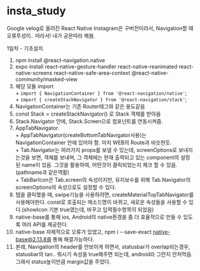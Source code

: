 # insta_study
Google velog로 올려진 React Native Instagram은 구버전이라서, Navigation할 때 오류투성이.. 따라서! 내가 공문따라 해봄.  

1일차 - 기초설치  
  1. npm install @react-navigation.native  
  2. expo install react-native-gesture-handler react-native-reanimated  react-native-screens react-native-safe-area-context @react-native-community/masked-view  
  3. 해당 모듈 import  
    + ```import { NavigationContainer } from '@react-navigation/native'```;  
    + ```import { createStackNavigator } from '@react-navigation/stack'```;  
  4. NavigationContainer는 기존 Router태그와 같은 용도같음
  5. const Stack = createStackNavigator() 로 Stack 객체를 받아옴
  6. Stack.Navigator 안에, Stack.Screen으로 컴포넌트를 연동시켜줌.
  7. AppTabNavigator.  
    + AppTabNavigator(createBottomTabNavigator사용)는 NavigationContainer 안에 있어야 함. 마치 WEB의 Route과 비슷한듯.  
    + Tab.Navigator는 여러가지 props를 보낼 수 있는데, screenOptions로 보내지는것을 보면, 객체를 보내며, 그 객체에는 현재 출력되고 있는 component의 설정된 name이 있음. 그것을 활용하여, 어떤것이 클릭되었는지 체크 할 수 있음. (pathname과 같은역활)  
    + TabBarIcon은 Tab.screen의 속성이지만, 유지보수를 위해 Tab.Navigator의 screenOptions의 속성으로도 설정할 수 있다.  
  8. 탭을 클릭했을 때, swipe기능을 사용하려면, createMaterialTopTabNavigator를 사용해야한다. const로 호출되는 메소드명이 바뀌고, 새로운 속성들을 사용할 수 있다.(showIcon 기본 true였는데, 바꾸고 입력필수항목이 되었음)  
  9. native-base를 통해 ios, Android의 native환경을 좀 더 효율적으로 만들 수 있도록 여러 API를 제공한다.  
  10. native-base 자체적으로 오류가 있었고, npm i --save-exact native-base@2.13.8를 통해 해결가능하다.  
  11. 본래, Navigation의 header를 안보이게 하면서, statusbar가 overlap되는경우, statusbar의 tan.. 뭐시기 속성을 true해주면 되는데, android라 그런지 안처먹음. 그래서 status높이만큼 margin값을 주었다.